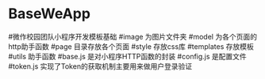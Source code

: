 # BaseWeApp
#微作校园团队小程序开发模板基础
#image 为图片文件夹
#model 为各个页面的http助手函数
#page  目录存放各个页面
#style 存放css库
#templates 存放模板
#utils 助手函数
   #base.js 是对小程序HTTP函数的封装
   #config.js 是配置文件
   #token.js 实现了Token的获取机制主要用来做用户登录验证
